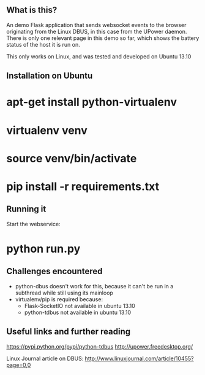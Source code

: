 What is this?
-------------
An demo Flask application that sends websocket events to the browser originating
from the Linux DBUS, in this case from the UPower daemon. There is only one
relevant page in this demo so far, which shows the battery status of the host
it is run on.

This only works on Linux, and was tested and developed on Ubuntu 13.10

Installation on Ubuntu
----------------------

 # apt-get install python-virtualenv
 # virtualenv venv
 # source venv/bin/activate
 # pip install -r requirements.txt

Running it
----------
Start the webservice:
 
 # python run.py

Challenges encountered
----------------------
- python-dbus doesn't work for this, because it can't be run in a subthread
  while still using its mainloop
- virtualenv/pip is required because:
	- Flask-SocketIO not available in ubuntu 13.10
	- python-tdbus not available in ubuntu 13.10


Useful links and further reading
--------------------------------
https://pypi.python.org/pypi/python-tdbus
http://upower.freedesktop.org/

Linux Journal article on DBUS:
http://www.linuxjournal.com/article/10455?page=0,0

